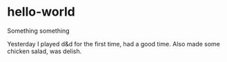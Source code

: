 # hello-world

Something something

Yesterday I played d&d for the first time, had a good time.
Also made some chicken salad, was delish.
